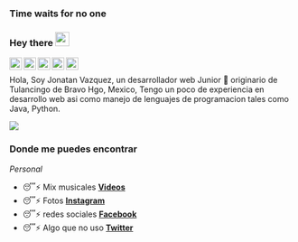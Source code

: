 ### Time waits for no one

### Hey there <img src="https://media.giphy.com/media/hvRJCLFzcasrR4ia7z/giphy.gif" width="25px">

<a href="https://twitter.com/Jonavts">
  <img align="left" alt="Jonatan Vazquez | Twitter" width="22px" src="https://cdn.jsdelivr.net/npm/simple-icons@v3/icons/twitter.svg" />
</a>

<a href="https://www.linkedin.com/in/jonatan-vazquez-tellez-497418180/">
  <img align="left" alt="jonatan LinkdeIN" width="22px" src="https://cdn.jsdelivr.net/npm/simple-icons@v3/icons/linkedin.svg" />
</a>

<a href="https://www.instagram.com/jona_vt/">
  <img align="left" alt="jonatan Instagram" width="22px" src="https://cdn.jsdelivr.net/npm/simple-icons@v3/icons/instagram.svg" />
</a>

<a href="https://www.reddit.com/user/Jonavts1">
  <img align="left" alt="jonatan Reddit" width="22px" src="https://cdn.jsdelivr.net/npm/simple-icons@v3/icons/reddit.svg" />
</a>

<a href="https://www.youtube.com/channel/UCh2nFjuedBHfsrlrJ6nm6Kg">
  <img align="left" alt="jonatan Youtube" width="22px" src="https://cdn.jsdelivr.net/npm/simple-icons@v3/icons/youtube.svg" />
</a>

<br />


Hola, Soy Jonatan Vazquez, un desarrollador web Junior 🚀 originario de Tulancingo de Bravo Hgo, Mexico, Tengo un poco de experiencia en desarrollo web asi como manejo de lenguajes de programacion tales como Java, Python.

<img  src="https://ximhai.com/img/programando.gif" />
  


### Donde me puedes encontrar

_Personal_
* :sleeping::zap: Mix musicales **[Videos](https://www.youtube.com/channel/UCh2nFjuedBHfsrlrJ6nm6Kg)** 
* :sleeping::zap:  Fotos **[Instagram](https://www.instagram.com/jona_vt/)** 
* :sleeping::zap:  redes sociales **[Facebook](https://www.facebook.com/jona.vazqueztellez)** 
* :sleeping::zap:  Algo que no uso **[Twitter](https://twitter.com/hebertdev1)**
